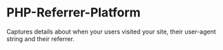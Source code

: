 PHP-Referrer-Platform
=====================

Captures details about when your users visited your site, their user-agent string and their referrer.

